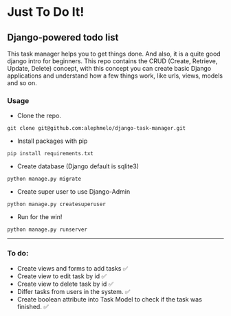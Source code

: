 # Just To Do It!

## Django-powered todo list

This task manager helps you to get things done. And also, it is a quite good django intro for beginners. This repo contains the CRUD (Create, Retrieve, Update, Delete) concept, with this concept you can create basic Django applications and understand how a few things work, like urls, views, models and so on. 

### Usage
* Clone the repo.
```git
git clone git@github.com:alephmelo/django-task-manager.git
```
* Install packages with pip
```
pip install requirements.txt
```
* Create database (Django default is sqlite3)
```
python manage.py migrate
```
* Create super user to use Django-Admin
```
python manage.py createsuperuser
```
* Run for the win!
```
python manage.py runserver
```
-----------------------------------------------

### To do:
* Create views and forms to add tasks ✅
* Create view to edit task by id ✅
* Create view to delete task by id ✅
* Differ tasks from users in the system. ✅
* Create boolean attribute into Task Model to check if the task was finished. ✅

